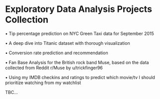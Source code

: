 # Exploratory Data Analysis Projects Collection
• Tip percentage prediction on NYC Green Taxi data for September 2015

• A deep dive into Titanic dataset with thorough visualization

• Conversion rate prediction and recommendation

• Fan Base Analysis for the British rock band Muse, based on the data collected from Reddit r/Muse by u/trickfinger96

• Using my IMDB checkins and ratings to predict which movie/tv I should prioritize watching from my watchlist


TBC...

